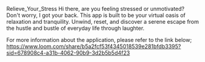 Relieve_Your_Stress
Hi there, are you feeling stressed or unmotivated? Don't worry, I got your back.
This app is built to be your virtual oasis of relaxation and tranquility. Unwind, reset, and discover a serene escape from the hustle and bustle of everyday life through laughter.

For more information about the application, please refer to the link below;
https://www.loom.com/share/b5a2fcf53f4345018539e281bfdb3395?sid=678908c4-a31b-4062-90b9-3d2b5b5d4f23